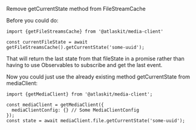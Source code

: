 Remove getCurrentState method from FileStreamCache

Before you could do:

```
import {getFileStreamsCache} from '@atlaskit/media-client'

const currentFileState = await getFileStreamsCache().getCurrentState('some-uuid');
```

That will return the last state from that fileState in a promise rather than having to 
use Observables to subscribe and get the last event.

Now you could just use the already existing method getCurrentState from mediaClient:

```
import {getMediaClient} from '@atlaskit/media-client';

const mediaClient = getMediaClient({
  mediaClientConfig: {} // Some MediaClientConfig
});
const state = await mediaClient.file.getCurrentState('some-uuid');
```